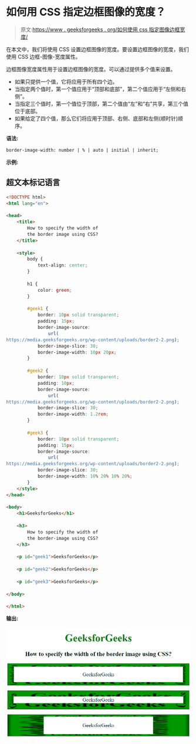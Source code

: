 # 如何用 CSS 指定边框图像的宽度？

> 原文:[https://www . geeksforgeeks . org/如何使用 css 指定图像边框宽度/](https://www.geeksforgeeks.org/how-to-specify-the-width-of-the-border-image-using-css/)

在本文中，我们将使用 CSS 设置边框图像的宽度。要设置边框图像的宽度，我们使用 CSS 边框-图像-宽度属性。

边框图像宽度属性用于设置边框图像的宽度。可以通过提供多个值来设置。

*   如果只提供一个值，它将应用于所有四个边。
*   当指定两个值时，第一个值应用于“顶部和底部”，第二个值应用于“左侧和右侧”。
*   当指定三个值时，第一个值位于顶部，第二个值由“左”和“右”共享，第三个值位于底部。
*   如果给定了四个值，那么它们将应用于顶部、右侧、底部和左侧(顺时针)顺序。

**语法:**

```html
border-image-width: number | % | auto | initial | inherit;
```

**示例:**

## 超文本标记语言

```html
<!DOCTYPE html>
<html lang="en">

<head>
    <title>
        How to specify the width of
        the border image using CSS?
    </title>

    <style>
        body {
            text-align: center;
        }

        h1 {
            color: green;
        }

        #geek1 {
            border: 10px solid transparent;
            padding: 15px;
            border-image-source:
                url(
https://media.geeksforgeeks.org/wp-content/uploads/border2-2.png);
            border-image-slice: 30;
            border-image-width: 10px 20px;
        }

        #geek2 {
            border: 10px solid transparent;
            padding: 10px;
            border-image-source:
                url(
https://media.geeksforgeeks.org/wp-content/uploads/border2-2.png);
            border-image-slice: 30;
            border-image-width: 1.2rem;
        }

        #geek3 {
            border: 10px solid transparent;
            padding: 15px;
            border-image-source:
                url(
https://media.geeksforgeeks.org/wp-content/uploads/border2-2.png);
            border-image-slice: 30;
            border-image-width: 10% 20% 10% 20%;
        }
    </style>
</head>

<body>
    <h1>GeeksforGeeks</h1>

    <h3>
        How to specify the width of
        the border-image using CSS?
    </h3>

    <p id="geek1">GeeksforGeeks</p>

    <p id="geek2">GeeksforGeeks</p>

    <p id="geek3">GeeksforGeeks</p>

</body>

</html>
```

**输出:**

![](img/1cb29730a7d33992509c38c970d4bd8c.png)